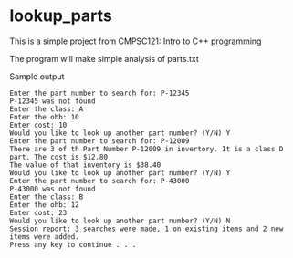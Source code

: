 # lookup_parts
This is a simple project from CMPSC121: Intro to C++ programming

The program will make simple analysis of parts.txt

Sample output

```
Enter the part number to search for: P-12345
P-12345 was not found
Enter the class: A
Enter the ohb: 10
Enter cost: 10
Would you like to look up another part number? (Y/N) Y
Enter the part number to search for: P-12009
There are 3 of th Part Number P-12009 in invertory. It is a class D part. The cost is $12.80
The value of that inventory is $38.40
Would you like to look up another part number? (Y/N) Y
Enter the part number to search for: P-43000
P-43000 was not found
Enter the class: B
Enter the ohb: 12
Enter cost: 23
Would you like to look up another part number? (Y/N) N
Session report: 3 searches were made, 1 on existing items and 2 new items were added.
Press any key to continue . . .
```
